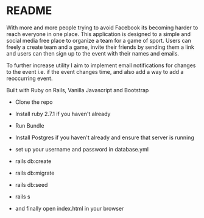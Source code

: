 # README

With more and more people trying to avoid Facebook its becoming harder to reach everyone in one place. This application is designed to a simple and social media free place to organize a team 
for a game of sport. Users can freely a create team and a game, invite their friends by sending them a link and users can then sign up to the event with their names and emails.

To further increase utility I aim to implement email notifications for changes to the event i.e. if the event changes time, and also add a way to add a reoccurring event.

Built with Ruby on Rails, Vanilla Javascript and Bootstrap

* Clone the repo

* Install ruby 2.7.1 if you haven't already

* Run Bundle

* Install Postgres if you haven't already and ensure that server is running

* set up your username and password in database.yml

* rails db:create

* rails db:migrate

* rails db:seed

* rails s

* and finally open index.html in your browser
